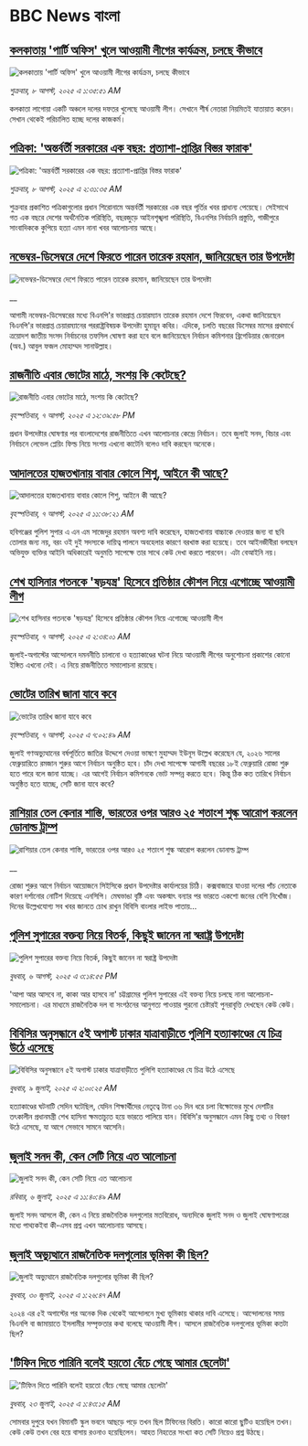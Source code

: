 # BBC News বাংলা## [কলকাতায় 'পার্টি অফিস' খুলে আওয়ামী লীগের কার্যক্রম, চলছে  কীভাবে ](https://www.bbc.com/bengali/articles/cly3r3e2n08o?at_medium=RSS&at_campaign=rss?at_campaign=githubrss)![কলকাতায় 'পার্টি অফিস' খুলে আওয়ামী লীগের কার্যক্রম, চলছে  কীভাবে ](https://ichef.bbci.co.uk/ace/ws/240/cpsprodpb/06e5/live/eca92590-73ad-11f0-a20f-3b86f375586a.jpg)_শুক্রবার, ৮ আগস্ট, ২০২৫ এ ১:৩৫:৫১ AM_কলকাতা লাগোয়া একটি অঞ্চলে দলের দফতর খুলেছে আওয়ামী লীগ। সেখানে শীর্ষ নেতারা নিয়মিতই যাতায়াত করেন। সেখান থেকেই পরিচালিত হচ্ছে দলের কাজকর্ম।## [পত্রিকা: 'অন্তর্বর্তী সরকারের এক বছর: প্রত্যাশা-প্রাপ্তির বিস্তর ফারাক'](https://www.bbc.com/bengali/articles/cwy07x2yv83o?at_medium=RSS&at_campaign=rss?at_campaign=githubrss)![পত্রিকা: 'অন্তর্বর্তী সরকারের এক বছর: প্রত্যাশা-প্রাপ্তির বিস্তর ফারাক'](https://ichef.bbci.co.uk/ace/ws/240/cpsprodpb/351a/live/1f6bf970-73ff-11f0-b856-9797d1986500.jpg)_শুক্রবার, ৮ আগস্ট, ২০২৫ এ ২:৩১:৩৫ AM_শুক্রবার প্রকাশিত পত্রিকাগুলোর প্রধান শিরোনামে অন্তর্বর্তী সরকারের এক বছর পূর্তির খবর প্রাধান্য পেয়েছে। সেইসাথে গত এক বছরে দেশের অর্থনৈতিক পরিস্থিতি, বছরজুড়ে আইনশৃঙ্খলা পরিস্থিতি, বিএনপির নির্বাচনি প্রস্তুতি, গাজীপুরে সাংবাদিককে কুপিয়ে হত্যা এমন নানা খবর আলোচনায় আছে।## [নভেম্বর-ডিসেম্বরে দেশে ফিরতে পারেন তারেক রহমান, জানিয়েছেন তার উপদেষ্টা](https://www.bbc.co.uk/bengali/live/c17nrdp1kk8t?at_medium=RSS&at_campaign=rss?at_campaign=githubrss)![নভেম্বর-ডিসেম্বরে দেশে ফিরতে পারেন তারেক রহমান, জানিয়েছেন তার উপদেষ্টা](https://ichef.bbci.co.uk/ace/standard/240/cpsprodpb/a6df/live/25f77970-73ac-11f0-a20f-3b86f375586a.jpg)__আগামী নভেম্বর-ডিসেম্বরের মধ্যে বিএনপি'র ভারপ্রাপ্ত চেয়ারম্যান তারেক রহমান দেশে ফিরবেন, একথা জানিয়েছেন বিএনপি'র ভারপ্রাপ্ত চেয়ারম্যানের পররাষ্ট্রবিষয়ক উপদেষ্টা হুমায়ূন কবির। এদিকে, চলতি বছরের ডিসেম্বর মাসের প্রথমার্ধে ত্রয়োদশ জাতীয় সংসদ নির্বাচনের তফসিল ঘোষণা করা হবে বলে জানিয়েছেন নির্বাচন কমিশনার ব্রিগেডিয়ার জেনারেল (অব.) আবুল ফজল মোহাম্মদ সানাউল্লাহ।## [রাজনীতি এবার ভোটের মাঠে, সংশয় কি কেটেছে?](https://www.bbc.com/bengali/articles/ce871g31n77o?at_medium=RSS&at_campaign=rss?at_campaign=githubrss)![রাজনীতি এবার ভোটের মাঠে, সংশয় কি কেটেছে?](https://ichef.bbci.co.uk/ace/ws/240/cpsprodpb/67b7/live/7c05fa20-7380-11f0-a52b-2f1937b0af42.jpg)_বৃহস্পতিবার, ৭ আগস্ট, ২০২৫ এ ১২:৩৯:৫৮ PM_প্রধান উপদেষ্টার ঘোষণার পর বাংলাদেশের রাজনীতিতে এখন আলোচনার কেন্দ্রে নির্বাচন। তবে জুলাই সনদ, বিচার এবং নির্বাচনে লেভেল প্লেয়িং ফিল্ড নিয়ে সংশয় এখনো কাটেনি বলেও দাবি করছেন অনেকে।## [আদালতের হাজতখানায় বাবার কোলে শিশু, আইনে কী আছে?](https://www.bbc.com/bengali/articles/cqle255ggdlo?at_medium=RSS&at_campaign=rss?at_campaign=githubrss)![আদালতের হাজতখানায় বাবার কোলে শিশু, আইনে কী আছে?](https://ichef.bbci.co.uk/ace/ws/240/cpsprodpb/e147/live/694e36b0-7365-11f0-ab1c-fb449de285a1.jpg)_বৃহস্পতিবার, ৭ আগস্ট, ২০২৫ এ ১১:৩৮:২১ AM_হবিগঞ্জের পুলিশ সুপার এ এন এম সাজেদুর রহমান অবশ্য দাবি করেছেন, হাজতখানায় বাচ্চাকে দেওয়ার জন্য বা ছবি তোলার জন্য নয়, বরং ওই দুই সদস্যকে দায়িত্ব পালনে অবহেলার কারণে বরখাস্ত করা হয়েছে। তবে আইনজীবীরা বলছেন অভিযুক্ত ব্যক্তির আইনি অধিকারেই অনুমতি সাপেক্ষে তার সাথে কেউ দেখা করতে পারবেন। এটা বেআইনি নয়।## [শেখ হাসিনার পতনকে 'ষড়যন্ত্র' হিসেবে প্রতিষ্ঠার কৌশল নিয়ে এগোচ্ছে আওয়ামী লীগ](https://www.bbc.com/bengali/articles/cn72zlkm1pko?at_medium=RSS&at_campaign=rss?at_campaign=githubrss)![শেখ হাসিনার পতনকে 'ষড়যন্ত্র' হিসেবে প্রতিষ্ঠার কৌশল নিয়ে এগোচ্ছে আওয়ামী লীগ](https://ichef.bbci.co.uk/ace/ws/240/cpsprodpb/b8df/live/62894be0-7323-11f0-89ea-4d6f9851f623.png)_বৃহস্পতিবার, ৭ আগস্ট, ২০২৫ এ ২:৩৪:০১ AM_জুলাই-অগাস্টের আন্দোলনে দমননীতি চালানো ও হত্যাকাণ্ডের ঘটনা নিয়ে আওয়ামী লীগের অনুশোচনা প্রকাশের কোনো ইঙ্গিত এখনো নেই। এ নিয়ে রাজনীতিতে সমালোচনা রয়েছে।## [ভোটের তারিখ জানা যাবে কবে](https://www.bbc.com/bengali/articles/c4gzrd9zxwzo?at_medium=RSS&at_campaign=rss?at_campaign=githubrss)![ভোটের তারিখ জানা যাবে কবে](https://ichef.bbci.co.uk/ace/ws/240/cpsprodpb/7396/live/1ae3ca00-72d2-11f0-af20-030418be2ca5.jpg)_বৃহস্পতিবার, ৭ আগস্ট, ২০২৫ এ ৭:০২:৪৯ AM_জুলাই গণঅভ্যুত্থানের বর্ষপূর্তিতে জাতির উদ্দেশে দেওয়া ভাষণে মুহাম্মদ ইউনূস উল্লেখ করেছেন যে, ২০২৬ সালের ফেব্রুয়ারিতে রমজান শুরুর আগে নির্বাচন অনুষ্ঠিত হবে। চাঁদ দেখা সাপেক্ষে আগামী বছরের ১৮ই ফেব্রুয়ারি রোজা শুরু হতে পারে বলে জানা যাচ্ছে। এর আগেই নির্বাচন কমিশনকে ভোট সম্পন্ন করতে হবে। কিন্তু ঠিক কত তারিখে নির্বাচন অনুষ্ঠিত হতে যাচ্ছে, সেটি জানা যাবে কবে?## [রাশিয়ার তেল কেনার শাস্তি, ভারতের ওপর আরও ২৫ শতাংশ শুল্ক আরোপ করলেন ডোনাল্ড ট্রাম্প](https://www.bbc.co.uk/bengali/live/ce9321jrny1t?at_medium=RSS&at_campaign=rss?at_campaign=githubrss)![রাশিয়ার তেল কেনার শাস্তি, ভারতের ওপর আরও ২৫ শতাংশ শুল্ক আরোপ করলেন ডোনাল্ড ট্রাম্প](https://ichef.bbci.co.uk/ace/standard/240/cpsprodpb/68c7/live/859ab130-72da-11f0-8dbd-f3d32ebd3327.jpg)__রোজা শুরুর আগে নির্বাচন আয়োজনে সিইসিকে প্রধান উপদেষ্টার কার্যালয়ের চিঠি। কক্সবাজারে যাওয়া দলের পাঁচ নেতাকে কারণ দর্শানোর নোটিশ দিয়েছে এনসিপি। মেঘভাঙা বৃষ্টি এবং অকস্মাৎ বন্যার পর ভারতে একশো জনের বেশি নিখোঁজ। দিনের উল্লেখযোগ্য সব খবর জানতে চোখ রাখুন বিবিসি বাংলার লাইভ পাতায়...## [পুলিশ সুপারের বক্তব্য নিয়ে বিতর্ক, কিছুই জানেন না স্বরাষ্ট্র উপদেষ্টা](https://www.bbc.com/bengali/articles/ckgyr0j981do?at_medium=RSS&at_campaign=rss?at_campaign=githubrss)![পুলিশ সুপারের বক্তব্য নিয়ে বিতর্ক, কিছুই জানেন না স্বরাষ্ট্র উপদেষ্টা](https://ichef.bbci.co.uk/ace/ws/240/cpsprodpb/df88/live/dab01f50-72c3-11f0-afda-bb39e9f348ef.jpg)_বুধবার, ৬ আগস্ট, ২০২৫ এ ৩:১৪:৫৫ PM_'আপা আর আসবে না, কাকা আর হাসবে না' চট্টগ্রামের পুলিশ সুপারের এই বক্তব্য নিয়ে চলছে নানা আলোচনা-সমালোচনা। এর মাধ্যমে রাজনৈতিক দল বা সংগঠনের আনুগত্য পাওয়ার পুরনো চেষ্টারই পুনরাবৃত্তি দেখছেন কেউ কেউ।## [বিবিসির অনুসন্ধানে ৫ই অগাস্ট ঢাকার যাত্রাবাড়ীতে পুলিশি হত্যাকাণ্ডের যে চিত্র উঠে এসেছে](https://www.bbc.com/bengali/articles/ce9x120d74yo?at_medium=RSS&at_campaign=rss?at_campaign=githubrss)![বিবিসির অনুসন্ধানে ৫ই অগাস্ট ঢাকার যাত্রাবাড়ীতে পুলিশি হত্যাকাণ্ডের যে চিত্র উঠে এসেছে](https://ichef.bbci.co.uk/ace/ws/240/cpsprodpb/f4e7/live/69ad1a10-5c70-11f0-960d-e9f1088a89fe.png)_বুধবার, ৯ জুলাই, ২০২৫ এ ২:০০:২৫ AM_হত্যাকাণ্ডের ঘটনাটি সেদিন ঘটেছিল, যেদিন শিক্ষার্থীদের নেতৃত্বে টানা ৩৬ দিন ধরে চলা বিক্ষোভের মুখে দেশটির তৎকালীন প্রধানমন্ত্রী শেখ হাসিনা ক্ষমতাচ্যুত হয়ে ভারতে পালিয়ে যান। বিবিসি'র অনুসন্ধানে এমন কিছু তথ্য ও বিবরণ উঠে এসেছে, যা আগে সেভাবে সামনে আসেনি।## [জুলাই সনদ কী, কেন সেটি নিয়ে এত আলোচনা](https://www.bbc.com/bengali/articles/c939xgp251po?at_medium=RSS&at_campaign=rss?at_campaign=githubrss)![জুলাই সনদ কী, কেন সেটি নিয়ে এত আলোচনা](https://ichef.bbci.co.uk/ace/ws/240/cpsprodpb/dafa/live/26a3d870-59b5-11f0-994d-9db2713c89df.jpg)_রবিবার, ৬ জুলাই, ২০২৫ এ ১১:৪০:৪৯ AM_জুলাই সনদ আসলে কী, কেন এ নিয়ে রাজনৈতিক দলগুলোর মতবিরোধ, অন্যদিকে জুলাই সনদ ও জুলাই ঘোষণাপত্রের মধ্যে পাথ্যকইবা কী-এসব প্রশ্ন এখন আলোচনায় আসছে।## [জুলাই অভ্যুত্থানে রাজনৈতিক দলগুলোর ভূমিকা কী ছিল?](https://www.bbc.com/bengali/articles/c8x5ed4gzz8o?at_medium=RSS&at_campaign=rss?at_campaign=githubrss)![জুলাই অভ্যুত্থানে রাজনৈতিক দলগুলোর ভূমিকা কী ছিল?](https://ichef.bbci.co.uk/ace/ws/240/cpsprodpb/cc0e/live/a70369f0-6bca-11f0-af20-030418be2ca5.jpg)_বুধবার, ৩০ জুলাই, ২০২৫ এ ১:২৬:৪৭ AM_২০২৪ এর ৫ই অগাস্টের পর অনেক দিক থেকেই আন্দোলনে মুখ্য ভূমিকায় থাকার দাবি এসেছে। আন্দোলনের সময় বিএনপি বা জামায়াতে ইসলামীর সম্পৃক্ততার কথা বলেছে আওয়ামী লীগ। আসলে রাজনৈতিক দলগুলোর ভূমিকা কতটা ছিল?## ['টিফিন দিতে পারিনি বলেই হয়তো বেঁচে গেছে আমার ছেলেটা'](https://www.bbc.com/bengali/articles/c07d4n1vxl1o?at_medium=RSS&at_campaign=rss?at_campaign=githubrss)!['টিফিন দিতে পারিনি বলেই হয়তো বেঁচে গেছে আমার ছেলেটা'](https://ichef.bbci.co.uk/ace/ws/240/cpsprodpb/34db/live/480665e0-670d-11f0-97e0-491eb8268629.jpg)_বুধবার, ২৩ জুলাই, ২০২৫ এ ১:৪৩:১৫ AM_সোমবার দুপুরে যখন বিমানটি স্কুল ভবনে আছড়ে পড়ে তখন ছিল টিফিনের বিরতি। কারো কারো ছুটিও হয়েছিল তখন। কেউ কেউ তখন বের হয়ে বাসায় রওনাও হয়েছিলেন। আহত নিহতের সংখ্যা কত সেটি নিয়েও প্রশ্ন উঠছে।